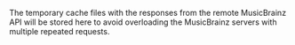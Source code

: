 The temporary cache files with the responses from the remote MusicBrainz API will be stored here to avoid overloading the MusicBrainz servers with multiple repeated requests.
